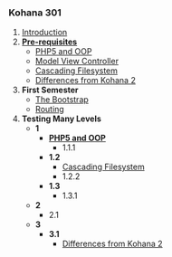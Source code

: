 ### Kohana 301

1. [Introduction](kohana301.intro)
2. **[Pre-requisites](kohana.prereqs)**
    - [PHP5 and OOP](kohana301.php5oop)
    - [Model View Controller](kohana301.mvc)
    - [Cascading Filesystem](kohana301.cascade)
    - [Differences from Kohana 2](kohana301.differences)
3. **First Semester**
    - [The Bootstrap](kohana301.bootstrap)
    - [Routing](kohana301.routing)
4. **Testing Many Levels**
    - **1**
        - **[PHP5 and OOP](kohana301.php5oop)**
            - 1.1.1
        - **1.2**
            - [Cascading Filesystem](kohana301.cascade)
            - 1.2.2
        - **1.3**
            - 1.3.1
    - **2**
        - 2.1
    - **3**
      - **3.1**
         - [Differences from Kohana 2](kohana301.differences)